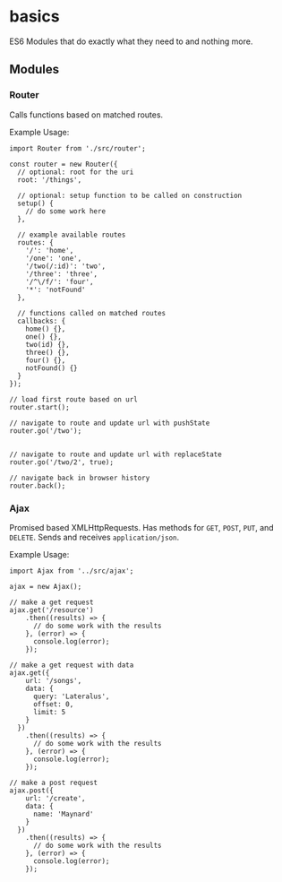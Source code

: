 # basics
ES6 Modules that do exactly what they need to and nothing more.

## Modules

### Router
Calls functions based on matched routes.

Example Usage:

```
import Router from './src/router';

const router = new Router({
  // optional: root for the uri
  root: '/things',

  // optional: setup function to be called on construction
  setup() {
    // do some work here
  },

  // example available routes
  routes: {
    '/': 'home',
    '/one': 'one',
    '/two(/:id)': 'two',
    '/three': 'three',
    '/^\/f/': 'four',
    '*': 'notFound'
  },
  
  // functions called on matched routes
  callbacks: {
    home() {},
    one() {},
    two(id) {},
    three() {},
    four() {},
    notFound() {}
  }
});

// load first route based on url
router.start();  

// navigate to route and update url with pushState
router.go('/two');


// navigate to route and update url with replaceState
router.go('/two/2', true);

// navigate back in browser history
router.back();

```

### Ajax
Promised based XMLHttpRequests. Has methods for `GET`, `POST`, `PUT`, and `DELETE`. Sends and receives `application/json`.

Example Usage:

```
import Ajax from '../src/ajax';

ajax = new Ajax();

// make a get request
ajax.get('/resource')
    .then((results) => {
      // do some work with the results
    }, (error) => {
      console.log(error);
    });

// make a get request with data
ajax.get({
    url: '/songs',
    data: {
      query: 'Lateralus',
      offset: 0,
      limit: 5
    }
  })
    .then((results) => {
      // do some work with the results
    }, (error) => {
      console.log(error);
    });
    
// make a post request
ajax.post({
    url: '/create',
    data: {
      name: 'Maynard'
    }
  })
    .then((results) => {
      // do some work with the results
    }, (error) => {
      console.log(error);
    });
```
